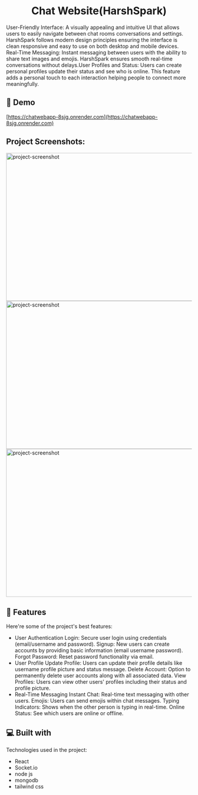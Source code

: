 <h1 align="center" id="title">Chat Website(HarshSpark)</h1>



<p id="description">User-Friendly Interface: A visually appealing and intuitive UI that allows users to easily navigate between chat rooms conversations and settings. HarshSpark follows modern design principles ensuring the interface is clean responsive and easy to use on both desktop and mobile devices. Real-Time Messaging: Instant messaging between users with the ability to share text images and emojis. HarshSpark ensures smooth real-time conversations without delays.User Profiles and Status: Users can create personal profiles update their status and see who is online. This feature adds a personal touch to each interaction helping people to connect more meaningfully.</p>

<h2>🚀 Demo</h2>

[https://chatwebapp-8sjg.onrender.com](https://chatwebapp-8sjg.onrender.com)

<h2>Project Screenshots:</h2>

<img src="https://res.cloudinary.com/dykhwoa5a/image/upload/fl_preserve_transparency/v1729320334/Portfolio/fq7xhldgvr9uwtajz56o.jpg?_s=public-apps" alt="project-screenshot" width="800" height="400/">

<img src="https://i.ibb.co/sHgg5kY/Screenshot-2024-10-19-131116.png" alt="project-screenshot" width="800" height="400/">

<img src="https://i.ibb.co/dW1K4C6/Screenshot-2024-10-19-131452.png" alt="project-screenshot" width="800" height="400/">

  
  
<h2>🧐 Features</h2>

Here're some of the project's best features:

*   User Authentication Login: Secure user login using credentials (email/username and password). Signup: New users can create accounts by providing basic information (email username password). Forgot Password: Reset password functionality via email.
*   User Profile Update Profile: Users can update their profile details like username profile picture and status message. Delete Account: Option to permanently delete user accounts along with all associated data. View Profiles: Users can view other users' profiles including their status and profile picture.
*   Real-Time Messaging Instant Chat: Real-time text messaging with other users. Emojis: Users can send emojis within chat messages. Typing Indicators: Shows when the other person is typing in real-time. Online Status: See which users are online or offline.

  
  
<h2>💻 Built with</h2>

Technologies used in the project:

*   React
*   Socket.io
*   node js
*   mongodb
*   tailwind css
